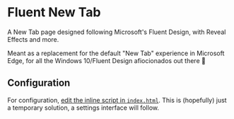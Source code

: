 # Fluent New Tab  
A New Tab page designed following Microsoft's Fluent Design, with Reveal Effects and more.  

Meant as a replacement for the default "New Tab" experience in Microsoft Edge, for all the Windows 10/Fluent Design afiocionados out there 🎨
  
## Configuration

For configuration, [edit the inline script in `index.html`](https://github.com/jonaskuske/fluent-tab/blob/master/index.html#L12-L22). This is (hopefully) just a temporary solution, a settings interface will follow.
